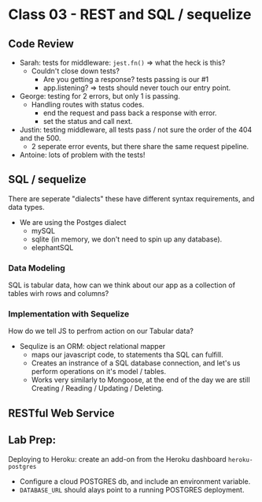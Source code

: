 # Class 03 - REST and SQL / sequelize

## Code Review

* Sarah: tests for middleware: `jest.fn()` => what the heck is this?
  * Couldn't close down tests?
    * Are you getting a response?  tests passing is our #1
    * app.listening? => tests should never touch our entry point.
* George: testing for 2 errors, but only 1 is passing.
  * Handling routes with status codes.
    * end the request and pass back a response with error.
    * set the status and call next.
* Justin: testing middleware, all tests pass / not sure the order of the 404 and the 500.
  * 2 seperate error events, but there share the same request pipeline.
* Antoine: lots of problem with the tests!

## SQL / sequelize

There are seperate "dialects" these have different syntax requirements, and data types.
  * We are using the Postges dialect
    * mySQL
    * sqlite (in memory, we don't need to spin up any database).
    * elephantSQL

### Data Modeling

SQL is tabular data, how can we think about our app as a collection of tables wirh rows and columns?

### Implementation with Sequelize

How do we tell JS to perfrom action on our Tabular data?

* Sequlize is an ORM: object relational mapper
  * maps our javascript code, to statements tha SQL can fulfill.
  * Creates an instrance of a SQL database connection, and let's us perform operations on it's model / tables.
  * Works very similarly to Mongoose, at the end of the day we are still Creating / Reading / Updating / Deleting.

## RESTful Web Service

## Lab Prep:

Deploying to Heroku: create an add-on from the Heroku dashboard `heroku-postgres`

  * Configure a cloud POSTGRES db, and include an environment variable.
  * `DATABASE_URL` should alays point to a running POSTGRES deployment.
